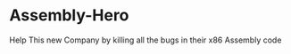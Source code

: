 # Assembly-Hero <img src="https://freepngimg.com/download/bugs/31420-7-bug-icon-transparent.png" width=15px></img>
Help This new Company  by killing all the bugs in their x86 Assembly code
